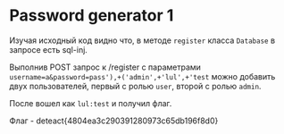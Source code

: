# Password generator 1
Изучая исходный код видно что, в методе `register` класса `Database` в запросе есть sql-inj.

Выполнив POST запрос к /register с параметрами `username=a&password=pass'),+('admin',+'lul',+'test` можно добавить двух пользователей, первый с ролью `user`, второй с ролью `admin`.

После вошел как `lul:test` и получил флаг.

Флаг - deteact{4804ea3c290391280973c65db196f8d0}